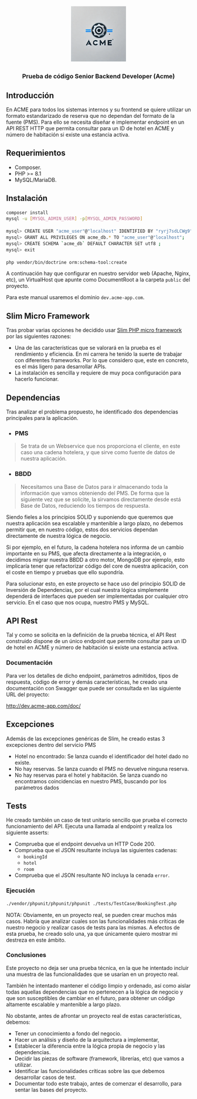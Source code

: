 <h1 align="center">
  <img width="150" src="public/assets/logo_acme.webp">
</h1>

<h3 align="center">Prueba de código Senior Backend Developer (Acme)</h3>

## Introducción

En ACME para todos los sistemas internos y su frontend se quiere utilizar un formato estandarizado de reserva
que no dependan del formato de la fuente (PMS). Para ello se necesita diseñar e implementar endpoint en un
API REST HTTP que permita consultar para un ID de hotel en ACME y número de habitación si existe una
estancia activa.

## Requerimientos

- Composer.
- PHP >= 8.1
- MySQL/MariaDB.

## Instalación

```bash
composer install
mysql -u [MYSQL_ADMIN_USER] -p[MYSQL_ADMIN_PASSWORD]

mysql> CREATE USER "acme_user"@"localhost" IDENTIFIED BY "ryrj7sdLCWg9";
mysql> GRANT ALL PRIVILEGES ON acme_db.* TO "acme_user"@"localhost";
mysql> CREATE SCHEMA `acme_db` DEFAULT CHARACTER SET utf8 ;
mysql> exit

php vendor/bin/doctrine orm:schema-tool:create
```

A continuación hay que configurar en nuestro servidor web (Apache, Nginx, etc), un VirtualHost que apunte como DocumentRoot a la carpeta `public` del proyecto.

Para este manual usaremos el dominio `dev.acme-app.com`.


## Slim Micro Framework

Tras probar varias opciones he decidido usar [Slim PHP micro framework](https://www.slimframework.com) por las siguientes razones:

- Una de las características que se valorará en la prueba es el rendimiento y eficiencia. En mi carrera he tenido la suerte de trabajar con diferentes frameworks. Por lo que considero que, este en concreto, es el más ligero para desarrollar APIs.
- La instalación es sencilla y requiere de muy poca configuración para hacerlo funcionar.

## Dependencias

Tras analizar el problema propuesto, he identificado dos dependencias principales para la aplicación.

- ### PMS

>Se trata de un Webservice que nos proporciona el cliente, en este caso una cadena hotelera, y que sirve como fuente de datos de nuestra aplicación.

- ### BBDD

>Necesitamos una Base de Datos para ir almacenando toda la información que vamos obteniendo del PMS. De forma que la siguiente vez que se solicite, la sirvamos directamente desde está Base de Datos, reduciendo los tiempos de respuesta.

Siendo fieles a los principios SOLID y suponiendo que queremos que nuestra aplicación sea escalable y mantenible a largo plazo, no debemos permitir que, en nuestro código, estos dos servicios dependan directamente de nuestra lógica de negocio.

Si por ejemplo, en el futuro, la cadena hotelera nos informa de un cambio importante en su PMS, que afecta directamente a la integración, o decidimos migrar nuestra BBDD a otro motor, MongoDB por ejemplo, esto implicaría tener que refactorizar código del core de nuestra aplicación, con el coste en tiempo y pruebas que ello supondría.

Para solucionar esto, en este proyecto se hace uso del principio SOLID de Inversión de Dependencias, por el cual nuestra lógica simplemente dependerá de interfaces que pueden ser implementadas por cualquier otro servicio. En el caso que nos ocupa, nuestro PMS y MySQL.

## API Rest

Tal y como se solicita en la definición de la prueba técnica, el API Rest construido dispone de un único endpoint que permite consultar para un ID de hotel en ACME y número de habitación si existe una estancia activa.

### Documentación

Para ver los detalles de dicho endpoint, parámetros admitidos, tipos de respuesta, código de error y demás características, he creado una documentación con Swagger que puede ser consultada en las siguiente URL del proyecto:

http://dev.acme-app.com/doc/

## Excepciones

Además de las excepciones genéricas de Slim, he creado estas 3 excepciones dentro del servicio PMS

- Hotel no encontrado: Se lanza cuando el identificador del hotel dado no existe.
- No hay reservas. Se lanza cuando el PMS no devuelve ninguna reserva.
- No hay reservas para el hotel y habitación. Se lanza cuando no encontramos coincidencias en nuestro PMS, buscando por los parámetros dados

## Tests

He creado también un caso de test unitario sencillo que prueba el correcto funcionamiento del API.
Ejecuta una llamada al endpoint y realiza los siguiente asserts:

- Comprueba que el endpoint devuelva un HTTP Code 200.
- Comprueba que el JSON resultante incluya las siguientes cadenas:
  - `bookingId`
  - `hotel`
  - `room`
- Comprueba que el JSON resultante NO incluya la cenada `error`.

### Ejecución

```bash
./vendor/phpunit/phpunit/phpunit ./tests/TestCase/BookingTest.php
```

NOTA: Obviamente, en un proyecto real, se pueden crear muchos más casos. Habría que analizar cuales son las funcionalidades más críticas de nuestro negocio y realizar casos de tests para las mismas. A efectos de esta prueba, he creado solo una, ya que únicamente quiero mostrar mi destreza en este ámbito.

### Conclusiones

Este proyecto no deja ser una prueba técnica, en la que he intentado incluir una muestra de las funcionalidades que se usarían en un proyecto real.

También he intentado mantener el código limpio y ordenado, así como aislar todas aquellas dependencias que no pertenecen a la lógica de negocio y que son susceptibles de cambiar en el futuro, para obtener un código altamente escalable y mantenible a largo plazo.

No obstante, antes de afrontar un proyecto real de estas características, debemos:

- Tener un conocimiento a fondo del negocio.
- Hacer un análisis y diseño de la arquitectura a implementar,
- Establecer la diferencia entre la lógica propia de negocio y las dependencias.
- Decidir las piezas de software (framework, librerías, etc) que vamos a utilizar.
- Identificar las funcionalidades críticas sobre las que debemos desarrollar casos de test.
- Documentar todo este trabajo, antes de comenzar el desarrollo, para sentar las bases del proyecto.
